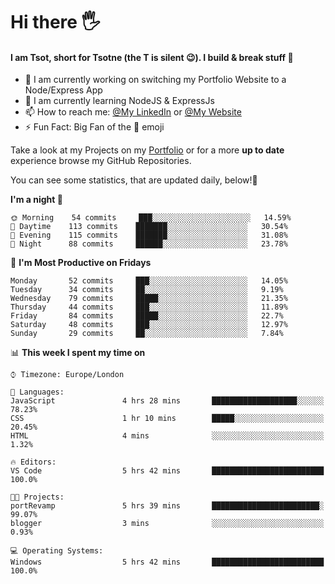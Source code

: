 # Hi there :raised_hand_with_fingers_splayed:
#### I am Tsot, short for Tsotne (the T is silent :wink:). I build & break stuff :space_invader:
- :telescope: I am currently working on switching my Portfolio Website to a Node/Express App
- :seedling: I am currently learning NodeJS & ExpressJs
- :mailbox: How to reach me: [@My LinkedIn](https://www.linkedin.com/in/tsotne-gvadzabia/) or [@My Website](https://tsotnegvadzabia.me/contact)
- :zap: Fun Fact: Big Fan of the :space_invader: emoji

Take a look at my Projects on my [Portfolio](https://tsotnegvadzabia.me/) or for a more **up to date** experience browse my GitHub Repositories.

You can see some statistics, that are updated daily, below!:space_invader:
<!--START_SECTION:waka-->
**I'm a night 🦉** 

```text
🌞 Morning    54 commits     ███░░░░░░░░░░░░░░░░░░░░░░   14.59% 
🌆 Daytime    113 commits    ███████░░░░░░░░░░░░░░░░░░   30.54% 
🌃 Evening    115 commits    ███████░░░░░░░░░░░░░░░░░░   31.08% 
🌙 Night      88 commits     ██████░░░░░░░░░░░░░░░░░░░   23.78%

```
📅 **I'm Most Productive on Fridays** 

```text
Monday       52 commits     ███░░░░░░░░░░░░░░░░░░░░░░   14.05% 
Tuesday      34 commits     ██░░░░░░░░░░░░░░░░░░░░░░░   9.19% 
Wednesday    79 commits     █████░░░░░░░░░░░░░░░░░░░░   21.35% 
Thursday     44 commits     ███░░░░░░░░░░░░░░░░░░░░░░   11.89% 
Friday       84 commits     █████░░░░░░░░░░░░░░░░░░░░   22.7% 
Saturday     48 commits     ███░░░░░░░░░░░░░░░░░░░░░░   12.97% 
Sunday       29 commits     ██░░░░░░░░░░░░░░░░░░░░░░░   7.84%

```


📊 **This week I spent my time on** 

```text
⌚︎ Timezone: Europe/London

💬 Languages: 
JavaScript               4 hrs 28 mins       ███████████████████░░░░░░   78.23% 
CSS                      1 hr 10 mins        █████░░░░░░░░░░░░░░░░░░░░   20.45% 
HTML                     4 mins              ░░░░░░░░░░░░░░░░░░░░░░░░░   1.32%

🔥 Editors: 
VS Code                  5 hrs 42 mins       █████████████████████████   100.0%

🐱‍💻 Projects: 
portRevamp               5 hrs 39 mins       ████████████████████████░   99.07% 
blogger                  3 mins              ░░░░░░░░░░░░░░░░░░░░░░░░░   0.93%

💻 Operating Systems: 
Windows                  5 hrs 42 mins       █████████████████████████   100.0%

```


<!--END_SECTION:waka-->
